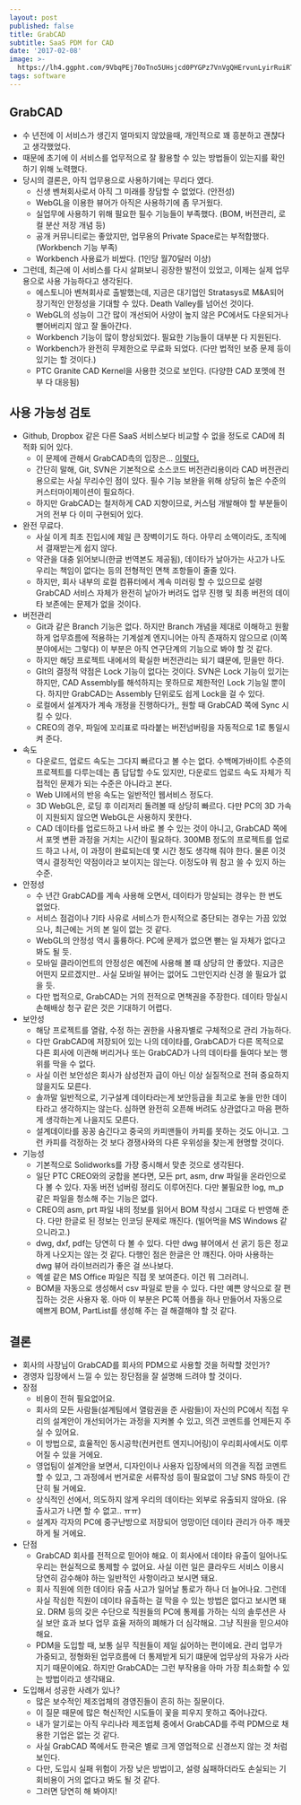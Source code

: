 ```yaml
---
layout: post
published: false
title: GrabCAD
subtitle: SaaS PDM for CAD
date: '2017-02-08'
image: >-
  https://lh4.ggpht.com/9VbqPEj70oTno5UHsjcd0PYGPz7VnVgQHErvunLyirRuiRTIelkSAVpVd966dDZb34U=w300
tags: software
---
```


## GrabCAD

* 수 년전에 이 서비스가 생긴지 얼마되지 않았을때, 개인적으로 꽤 흥분하고 괜챦다고 생각했었다.
* 때문에 초기에 이 서비스를 업무적으로 잘 활용할 수 있는 방법들이 있는지를 확인하기 위해 노력했다.
* 당시의 결론은, 아직 업무용으로 사용하기에는 무리다 였다.
  - 신생 벤쳐회사로서 아직 그 미래를 장담할 수 없었다. (안전성)
  - WebGL을 이용한 뷰어가 아직은 사용하기에 좀 무거웠다.
  - 실업무에 사용하기 위해 필요한 필수 기능들이 부족했다. (BOM, 버전관리, 로컬 분산 저장 개념 등)
  - 공개 커뮤니티로는 좋았지만, 업무용의 Private Space로는 부적합했다. (Workbench 기능 부족)
  - Workbench 사용료가 비쌌다. (1인당 월70달러 이상)
* 그런데, 최근에 이 서비스를 다시 살펴보니 굉장한 발전이 있었고, 이제는 실제 업무용으로 사용 가능하다고 생각된다.
  - 에스토니아 벤쳐회사로 출발했는데, 지금은 대기업인 Stratasys로 M&A되어 장기적인 안정성을 기대할 수 있다.  Death Valley를 넘어선 것이다.
  - WebGL의 성능이 그간 많이 개선되어 사양이 높지 않은 PC에서도 다운되거나 뻗어버리지 않고 잘 돌아간다.
  - Workbench 기능이 많이 향상되었다.  필요한 기능들이 대부분 다 지원된다.
  - Workbench가 완전히 무제한으로 무료화 되었다. (다만 법적인 보증 문제 등이 있기는 할 것이다.)
  - PTC Granite CAD Kernel을 사용한 것으로 보인다. (다양한 CAD 포멧에 전부 다 대응됨)

## 사용 가능성 검토

* Github, Dropbox 같은 다른 SaaS 서비스보다 비교할 수 없을 정도로 CAD에 최적화 되어 있다.
  - 이 문제에 관해서 GrabCAD측의 입장은...  [이렇다.](http://blog.grabcad.com/blog/2013/10/04/dropbox-for-cad-sharing-is-a-mistake/)
  - 간단히 말해, Git, SVN은 기본적으로 소스코드 버전관리용이라 CAD 버전관리용으로는 사실 무리수인 점이 있다.  필수 기능 보완을 위해 상당히 높은 수준의 커스터마이제이션이 필요하다.
  - 하지만 GrabCAD는 철저하게 CAD 지향이므로, 커스텀 개발해야 할 부분들이 거의 전부 다 이미 구현되어 있다.
* 완전 무료다.
  - 사실 이게 최초 진입시에 제일 큰 장벽이기도 하다.  아무리 소액이라도, 조직에서 결재받는게 쉽지 않다.
  - 약관을 대충 읽어보니(한글 번역본도 제공됨), 데이타가 날아가는 사고가 나도 우리는 책임이 없다는 등의 전형적인 면책 조항들이 줄줄 있다.
  - 하지만, 회사 내부의 로컬 컴퓨터에서 계속 미러링 할 수 있으므로 설령 GrabCAD 서비스 자체가 완전히 날아가 버려도 업무 진행 및 최종 버전의 데이타 보존에는 문제가 없을 것이다.
* 버전관리
  - Git과 같은 Branch 기능은 없다.  하지만 Branch 개념을 제대로 이해하고 원활하게 업무흐름에 적용하는 기계설계 엔지니어는 아직 존재하지 않으므로 (이쪽 분야에서는 그렇다) 이 부분은 아직 연구단계의 기능으로 봐야 할 것 같다.
  - 하지만 해당 프로젝트 내에서의 확실한 버전관리는 되기 떄문에, 믿을만 하다.
  - GIt의 결정적 약점은 Lock 기능이 없다는 것이다.  SVN은 Lock 기능이 있기는 하지만, CAD Assembly를 해석하지는 못하므로 제한적인 Lock 기능일 뿐이다.  하지만 GrabCAD는 Assembly 단위로도 쉽게 Lock을 걸 수 있다.
  - 로컬에서 설계자가 계속 개정을 진행하다가,, 원할 때 GrabCAD 쪽에 Sync 시킬 수 있다.
  - CREO의 경우, 파일에 꼬리표로 따라붙는 버전넘버링을 자동적으로 1로 통일시켜 준다.
* 속도
  - 다운로드, 업로드 속도는 그다지 빠르다고 볼 수는 없다.  수백메가바이트 수준의 프로젝트를 다루는데는 좀 답답할 수도 있지만, 다운로드 업로드 속도 자체가 직접적인 문제가 되는 수준은 아니라고 본다.
  - Web UI에서의 반응 속도는 일반적인 웹서비스 정도다.
  - 3D WebGL은, 로딩 후 이리저리 돌려볼 때 상당히 빠르다.  다만 PC의 3D 가속이 지원되지 않으면 WebGL은 사용하지 못한다.
  - CAD 데이타를 업로드하고 나서 바로 볼 수 있는 것이 아니고, GrabCAD 쪽에서 포멧 변환 과정을 거치는 시간이 필요하다.  300MB 정도의 프로젝트를 업로드 하고 나서, 이 과정이 완료되는데 몇 시간 정도 생각해 줘야 한다. 물론 이것 역시 결정적인 약점이라고 보이지는 않는다.  이정도야 뭐 참고 쓸 수 있지 하는 수준.
* 안정성
  - 수 년간 GrabCAD를 계속 사용해 오면서, 데이타가 망실되는 경우는 한 번도 없었다.
  - 서비스 점검이나 기타 사유로 서비스가 한시적으로 중단되는 경우는 가끔 있었으나, 최근에는 거의 본 일이 없는 것 같다.
  - WebGL의 안정성 역시 훌륭하다.  PC에 문제가 없으면 뻗는 일 자체가 없다고 봐도 될 듯.
  - 모바일 클라이언트의 안정성은 예전에 사용해 볼 떄 상당히 안 좋았다.  지금은 어떤지 모르겠지만..  사실 모바일 뷰어는 없어도 그만인지라 신경 쓸 필요가 없을 듯.
  - 다만 법적으로, GrabCAD는 거의 전적으로 면책권을 주장한다.  데이타 망실시 손해배상 청구 같은 것은 기대하기 어렵다.
* 보안성
  - 해당 프로젝트를 열람, 수정 하는 권한을 사용자별로 구체적으로 관리 가능하다.
  - 다만 GrabCAD에 저장되어 있는 나의 데이타를, GrabCAD가 다른 목적으로 다른 회사에 이관해 버리거나 또는 GrabCAD가 나의 데이타를 들여다 보는 행위를 막을 수 없다.
  - 사실 이런 보안성은 회사가 삼성전자 급이 아닌 이상 실질적으로 전혀 중요하지 않을지도 모른다.
  - 솔까말 일반적으로, 기구설계 데이타라는게 보안등급을 최고로 놓을 만한 데이타라고 생각하지는 않는다.  심하면 완전히 오픈해 버려도 상관없다고 마음 편하게 생각하는게 나을지도 모른다.
  - 설계데이타를 꽁꽁 숨긴다고 중국의 카피맨들이 카피를 못하는 것도 아니고.  그런 카피를 걱정하는 것 보다 경쟁사와의 다른 우위성을 찾는게 현명할 것이다.
* 기능성
  - 기본적으로 Solidworks를 가장 중시해서 맞춘 것으로 생각된다.
  - 일단 PTC CREO와의 궁합을 본다면, 모든 prt, asm, drw 파일을 온라인으로 다 볼 수 있다.  자동 버전 넘버링 정리도 이루어진다.  다만 불필요한 log, m_p 같은 파일을 청소해 주는 기능은 없다.
  - CREO의 asm, prt 파일 내의 정보를 읽어서 BOM 작성시 그대로 다 반영해 준다.  다만 한글로 된 정보는 인코딩 문제로 깨진다. (빌어먹을 MS Windows 같으니라고.)
  - dwg, dxf, pdf는 당연히 다 볼 수 있다.  다만 dwg 뷰어에서 선 굵기 등은 정교하게 나오지는 않는 것 같다.  다행인 점은 한글은 안 꺠진다.  아마 사용하는 dwg 뷰어 라이브러리가 좋은 걸 쓰나보다.
  - 엑셀 같은 MS Office 파일은 직접 못 보여준다.  이건 뭐 그러려니.
  - BOM을 자동으로 생성해서 csv 파일로 받을 수 있다. 다만 예쁜 양식으로 잘 편집하는 것은 사용자 몫.  아마 이 부분은 PC쪽 어플을 하나 만들어서 자동으로 예쁘게 BOM, PartList를 생성해 주는 걸 해결해야 할 것 같다.


## 결론

* 회사의 사장님이 GrabCAD를 회사의 PDM으로 사용할 것을 허락할 것인가?
* 경영자 입장에서 느낄 수 있는 장단점을 잘 설명해 드려야 할 것이다.
* 장점
  - 비용이 전혀 필요없어요.
  - 회사의 모든 사람들(설계팀에서 열람권을 준 사람들)이 자신의 PC에서 직접 우리의 설계안이 개선되어가는 과정을 지켜볼 수 있고, 의견 코멘트를 언제든지 주실 수 있어요.
  - 이 방법으로, 효율적인 동시공학(컨커런트 엔지니어링)이 우리회사에서도 이루어질 수 있을 거에요.
  - 영업팀이 설계안을 보면서, 디자인이나 사용자 입장에서의 의견을 직접 코멘트할 수 있고, 그 과정에서 번거로운 서류작성 등이 필요없이 그냥 SNS 하듯이 간단히 될 거에요.
  - 상식적인 선에서, 의도하지 않게 우리의 데이타는 외부로 유출되지 않아요. (유출사고가 나면 할 수 없고.. ㅠㅠ)
  - 설계자 각자의 PC에 중구난방으로 저장되어 엉망이던 데이타 관리가 아주 깨끗하게 될 거에요.
* 단점
  - GrabCAD 회사를 전적으로 믿어야 해요.  이 회사에서 데이타 유출이 일어나도 우리는 현실적으로 통제할 수 없어요.  사실 이런 일은 클라우드 서비스 이용시 당연히 감수해야 하는 일반적인 사항이라고 보시면 돼요.
  - 회사 직원에 의한 데이타 유출 사고가 일어날 통로가 하나 더 늘어나요.  그런데 사실 작심한 직원이 데이타 유출하는 걸 막을 수 있는 방법은 없다고 보시면 돼요.  DRM 등의 갖은 수단으로 직원들의 PC에 통제를 가하는 식의 솔루션은 사실 보안 효과 보다 업무 효율 저하의 폐해가 더 심각해요.  그냥 직원을 믿으셔야 해요.
  - PDM을 도입할 때, 보통 실무 직원들이 제일 싫어하는 편이에요.  관리 업무가 가중되고, 정형화된 업무흐름에 더 통제받게 되기 떄문에 업무상의 자유가 사라지기 때문이에요.  하지만 GrabCAD는 그런 부작용을 아마 가장 최소화할 수 있는 방법이라고 생각돼요.
* 도입해서 성공한 사례가 있나?
  - 많은 보수적인 제조업체의 경영진들이 흔히 하는 질문이다.
  - 이 질문 때문에 많은 혁신적인 시도들이 꽃을 피우지 못하고 죽어나갔다.
  - 내가 알기로는 아직 우리나라 제조업체 중에서 GrabCAD를 주력 PDM으로 채용한 기업은 없는 것 같다.
  - 사실 GrabCAD 쪽에서도 한국은 별로 크게 영업적으로 신경쓰지 않는 것 처럼 보인다.
  - 다만, 도입시 실패 위험이 가장 낮은 방법이고, 설령 싪패하더라도 손실되는 기회비용이 거의 없다고 봐도 될 것 같다.
  - 그러면 당연히 해 봐야지!
  
  

  
  
  
  
  
  

  
